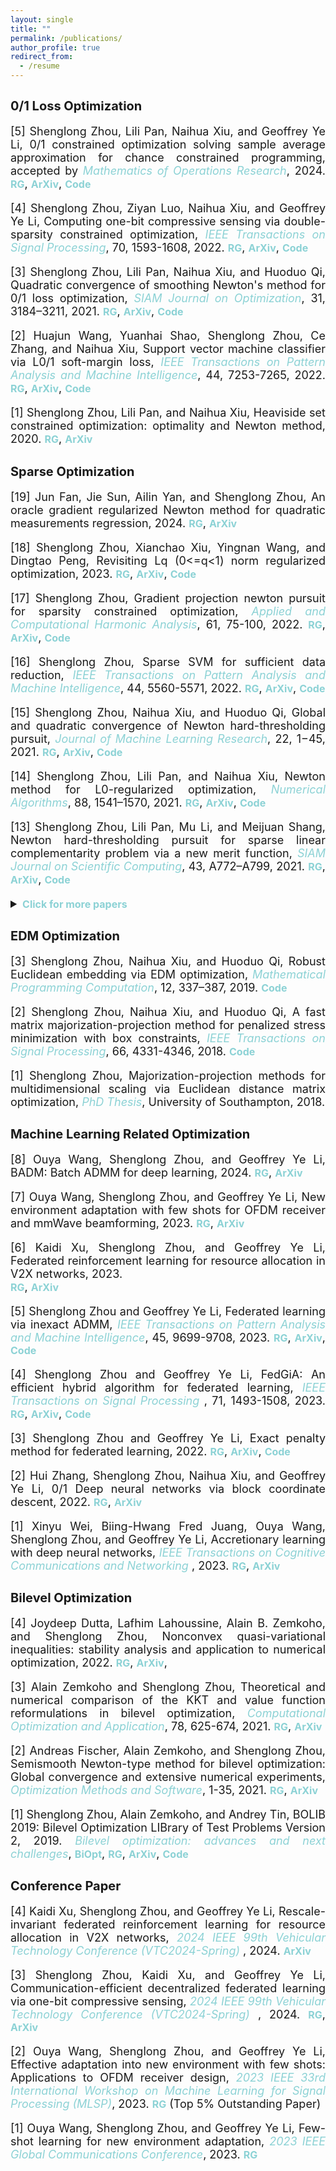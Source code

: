 ```yaml
---
layout: single
title: ""
permalink: /publications/
author_profile: true
redirect_from:
  - /resume
---
```

<style>
a:link {
  text-decoration: none;
}

a:visited {
  text-decoration: none;
}

a:hover {
  text-decoration: underline;
}

a:active {
  text-decoration: underline;
}
</style>


## <b style="font-size:20px"> 0/1 Loss Optimization</b>

<font size=4>
<div style="text-align:justify"> 
  
[5] Shenglong Zhou, Lili Pan, Naihua Xiu, and Geoffrey Ye Li, 0/1 constrained optimization solving sample average approximation for chance constrained programming, accepted by <a style="font-style: italic; color:#8cd2d5" href=" " target="_blank">Mathematics of Operations Research</a>, 2024. 
<a style="font-size: 16px; font-weight: bold;color:#8cd2d5" href="https://www.researchgate.net/publication/364588009" target="_blank">RG</a>,
<a style="font-size: 16px; font-weight: bold;color:#8cd2d5" href="https://arxiv.org/abs/2210.11889" target="_blank">ArXiv</a>,
<a style="font-size: 16px; font-weight: bold;color:#8cd2d5" href="https://github.com/ShenglongZhou/SNSCO" target="_blank">Code</a>
<p style="line-height: 1;"></p>
  
[4] Shenglong Zhou, Ziyan Luo, Naihua Xiu, and Geoffrey Ye Li, Computing one-bit compressive sensing via double-sparsity constrained optimization, 
<a style="font-style: italic; color:#8cd2d5" href="https://ieeexplore.ieee.org/document/9729395" target="_blank">IEEE Transactions on Signal Processing</a>, 70, 1593-1608, 2022.
<a style="font-size: 16px; font-weight: bold;color:#8cd2d5" href="https://www.researchgate.net/publication/348371863" target="_blank">RG</a>,
<a style="font-size: 16px; font-weight: bold;color:#8cd2d5" href="https://arxiv.org/abs/2101.03599" target="_blank">ArXiv</a>,
<a style="font-size: 16px; font-weight: bold;color:#8cd2d5" href="https://github.com/ShenglongZhou/GPSP" target="_blank">Code</a> 
<p style="line-height: 1;"></p>
  
[3] Shenglong Zhou, Lili Pan, Naihua Xiu, and Huoduo Qi, Quadratic convergence of smoothing Newton's method for 0/1 loss optimization, 
<a style="font-style: italic; color:#8cd2d5" href="https://epubs.siam.org/doi/abs/10.1137/21M1409445" target="_blank">SIAM Journal on Optimization</a>, 31, 3184–3211, 2021. 
<a style="font-size: 16px; font-weight: bold;color:#8cd2d5" href="https://www.researchgate.net/publication/354744779" target="_blank">RG</a>,
<a style="font-size: 16px; font-weight: bold;color:#8cd2d5" href="https://arxiv.org/abs/2103.14987" target="_blank">ArXiv</a>,
<a style="font-size: 16px; font-weight: bold;color:#8cd2d5" href="https://github.com/ShenglongZhou/NM01" target="_blank">Code</a>
<p style="line-height: 1;"></p>
  
[2] Huajun Wang, Yuanhai Shao,  Shenglong Zhou, Ce Zhang, and Naihua Xiu, Support vector machine classifier via L0/1 soft-margin loss, 
 <a style="font-style: italic; color:#8cd2d5" href="https://doi.org/10.1109/TPAMI.2021.3092177" target="_blank">IEEE Transactions on Pattern Analysis and Machine Intelligence</a>, 44, 7253-7265, 2022. 
<a style="font-size: 16px; font-weight: bold;color:#8cd2d5" href="https://www.researchgate.net/publication/338717629" target="_blank">RG</a>,
<a style="font-size: 16px; font-weight: bold;color:#8cd2d5" href="https://arxiv.org/abs/1912.07418" target="_blank">ArXiv</a>,
<a style="font-size: 16px; font-weight: bold;color:#8cd2d5" href="https://github.com/Huajun-Wang/L01ADMM" target="_blank">Code</a>
<p style="line-height: 1;"></p>
  
[1] Shenglong Zhou, Lili Pan, and Naihua Xiu, Heaviside set constrained optimization: optimality and Newton method, 2020.
<a style="font-size: 16px; font-weight: bold;color:#8cd2d5" href="https://www.researchgate.net/publication/343362652" target="_blank">RG</a>,
<a style="font-size: 16px; font-weight: bold;color:#8cd2d5" href="https://arxiv.org/abs/2007.15737" target="_blank">ArXiv</a>
<p style="line-height: 1;"></p>

</div>
</font> 

## <b style="font-size:20px">Sparse Optimization</b>

<font size=4> 
<div style="text-align:justify">

[19] Jun Fan, Jie Sun, Ailin Yan, and Shenglong Zhou, An oracle gradient regularized Newton method for quadratic measurements regression, 2024. 
<a style="font-size: 16px; font-weight: bold;color:#8cd2d5" href="https://www.researchgate.net/publication/358730474" target="_blank">RG</a>,
<a style="font-size: 16px; font-weight: bold;color:#8cd2d5" href="https://arxiv.org/abs/2202.09651" target="_blank">ArXiv</a>
<p style="line-height: 1;"></p>

[18] Shenglong Zhou, Xianchao Xiu, Yingnan Wang, and Dingtao Peng, Revisiting Lq (0<=q<1) norm regularized optimization, 2023. 
<a style="font-size: 16px; font-weight: bold;color:#8cd2d5" href="https://www.researchgate.net/publication/371855733" target="_blank">RG</a>,
<a style="font-size: 16px; font-weight: bold;color:#8cd2d5" href="https://arxiv.org/abs/2306.14394" target="_blank">ArXiv</a>,
<a style="font-size: 16px; font-weight: bold;color:#8cd2d5" href="https://github.com/ShenglongZhou/PNPLq" target="_blank">Code</a> 
<p style="line-height: 1;"></p>

[17] Shenglong Zhou, Gradient projection newton pursuit for sparsity constrained optimization, 
<a style="font-style: italic; color:#8cd2d5" href="https://doi.org/10.1016/j.acha.2022.06.002" target="_blank">Applied and Computational Harmonic Analysis</a>, 61, 75-100, 2022. 
<a style="font-size: 16px; font-weight: bold;color:#8cd2d5" href="https://www.researchgate.net/publication/360476606" target="_blank">RG</a>,
<a style="font-size: 16px; font-weight: bold;color:#8cd2d5" href="https://arxiv.org/abs/2205.04580" target="_blank">ArXiv</a>,
<a style="font-size: 16px; font-weight: bold;color:#8cd2d5" href="https://github.com/ShenglongZhou/GPNP" target="_blank">Code</a> 
<p style="line-height: 1;"></p>
  
[16] Shenglong Zhou, Sparse SVM for sufficient data reduction, 
<a style="font-style: italic; color:#8cd2d5" href="https://ieeexplore.ieee.org/document/9415153" target="_blank">IEEE Transactions on Pattern Analysis and Machine Intelligence</a>, 44, 5560-5571, 2022. 
<a style="font-size: 16px; font-weight: bold;color:#8cd2d5" href="https://www.researchgate.net/publication/351035522" target="_blank">RG</a>,
<a style="font-size: 16px; font-weight: bold;color:#8cd2d5" href="https://arxiv.org/abs/2005.13771" target="_blank">ArXiv</a>,
<a style="font-size: 16px; font-weight: bold;color:#8cd2d5" href="https://github.com/ShenglongZhou/NSSVM" target="_blank">Code</a> 
<p style="line-height: 1;"></p>
  
[15] Shenglong Zhou, Naihua Xiu, and Huoduo Qi, Global and quadratic convergence of Newton hard-thresholding pursuit, 
<a style="font-style: italic; color:#8cd2d5" href="https://jmlr.org/papers/v22/19-026.html" target="_blank">Journal of Machine Learning Research</a>, 22, 1−45, 2021. 
<a style="font-size: 16px; font-weight: bold;color:#8cd2d5" href="https://www.researchgate.net/publication/330224407" target="_blank">RG</a>, 
<a style="font-size: 16px; font-weight: bold;color:#8cd2d5" href="https://arxiv.org/abs/1901.02763" target="_blank">ArXiv</a>, 
<a style="font-size: 16px; font-weight: bold;color:#8cd2d5" href="https://github.com/ShenglongZhou/NHTPver2" target="_blank">Code</a>
<p style="line-height: 1;"></p>
  
[14] Shenglong Zhou, Lili Pan, and Naihua Xiu, Newton method for L0-regularized optimization,
<a style="font-style: italic; color:#8cd2d5" href="https://doi.org/10.1007/s11075-021-01085-x" target="_blank">Numerical Algorithms</a>, 88, 1541–1570, 2021.
<a style="font-size: 16px; font-weight: bold;color:#8cd2d5" href="https://www.researchgate.net/publication/340563338" target="_blank">RG</a>, 
<a style="font-size: 16px; font-weight: bold;color:#8cd2d5" href="https://arxiv.org/abs/2004.05132" target="_blank">ArXiv</a>, 
<a style="font-size: 16px; font-weight: bold;color:#8cd2d5" href="https://github.com/ShenglongZhou/NL0R" target="_blank">Code</a> 
<p style="line-height: 1;"></p>
  
[13] Shenglong Zhou, Lili Pan, Mu Li, and Meijuan Shang, Newton hard-thresholding pursuit for sparse linear complementarity problem via a new merit function, 
<a style="font-style: italic; color:#8cd2d5" href="https://doi.org/10.1137/19M1301539" target="_blank">SIAM Journal on Scientific Computing</a>, 43, A772–A799, 2021. 
<a style="font-size: 16px; font-weight: bold;color:#8cd2d5" href="https://www.researchgate.net/publication/337948990" target="_blank">RG</a>,
<a style="font-size: 16px; font-weight: bold;color:#8cd2d5" href="https://arxiv.org/abs/2004.02244" target="_blank">ArXiv</a>,
<a style="font-size: 16px; font-weight: bold;color:#8cd2d5" href="https://github.com/ShenglongZhou/NHTPver2" target="_blank">Code</a> 
<p style="line-height: 1;"></p>

<details>
<summary><span style="color:#8cd2d5"><b style="font-size:16px">Click for more papers</b></span></summary>
<p style="line-height: 1;"></p> 
  
[12] Jun Sun, Lingchen Kong, and Shenglong Zhou, Gradient projection Newton algorithm for sparse collaborative learning, 
  <a style="font-style: italic; color:#8cd2d5" href="https://www.sciencedirect.com/science/article/abs/pii/S0377042722004708" target="_blank">Journal of Computational and Applied Mathematics</a>, 422, 1-20, 2022. 
<a style="font-size: 16px; font-weight: bold;color:#8cd2d5" href="https://www.researchgate.net/publication/351985058" target="_blank">RG</a>,
 <a style="font-size: 16px; font-weight: bold;color:#8cd2d5" href="https://arxiv.org/abs/2108.06605" target="_blank">ArXiv</a>
<p style="line-height: 1;"></p>
  
[11] Rui Wang, Naihua Xiu, and  Shenglong Zhou, An extended Newton-type algorithm for L2-regularized sparse logistic regression and its efficiency for classifying large-scale datasets,
<a style="font-style: italic; color:#8cd2d5"  href="https://doi.org/10.1016/j.cam.2021.113656" target="_blank">Journal of Computational and Applied Mathematics</a>,  397, 1-17, 2021.
<a style="font-size: 16px; font-weight: bold;color:#8cd2d5" href="https://www.researchgate.net/publication/330224305" target="_blank">RG</a>,
<a style="font-size: 16px; font-weight: bold;color:#8cd2d5" href="https://arxiv.org/abs/1901.02768" target="_blank">ArXiv</a>,
<a style="font-size: 16px; font-weight: bold;color:#8cd2d5" href="https://github.com/ShenglongZhou/NSLR" target="_blank">Code</a>
<p style="line-height: 1;"></p>
  
[10] Xinrong Li, Naihua Xiu, and   Shenglong Zhou, Matrix optimization over low-rank spectral sets: stationary points, local and global minimizers,
<a style="font-style: italic; color:#8cd2d5" href="https://link.springer.com/article/10.1007%2Fs10957-019-01606-8" target="_blank">Journal of Optimization Theory and Applications</a>, 184, 895–930, 2019.
<a style="font-size: 16px; font-weight: bold;color:#8cd2d5" href="https://www.researchgate.net/publication/327581904" target="_blank">RG</a> 
<p style="line-height: 1;"></p>

[9] Lili Pan,   Shenglong Zhou, Naihua Xiu, and Huoduo Qi, A convergent iterative hard thresholding for sparsity and nonnegativity constrained optimization,
<a style="font-style: italic; color:#8cd2d5"  href="http://www.yokohamapublishers.jp/online2/oppjo/vol13/p325.html" target="_blank">Pacific Journal of Optimization</a>, 13,  325-353, 2017.
<a style="font-size: 16px; font-weight: bold;color:#8cd2d5" href="https://www.researchgate.net/publication/299519906" target="_blank">RG</a>,
<a style="font-size: 16px; font-weight: bold;color:#8cd2d5" href="https://github.com/ShenglongZhou/IIHT" target="_blank">Code</a> 
<p style="line-height: 1;"></p>

[8] Lianjun Zhang, Lingchen Kong, and   Shenglong Zhou, A smoothing iterative method for quantile regression with nonconvex lp Penalty,
<a style="font-style: italic; color:#8cd2d5" href="https://aimsciences.org/article/doi/10.3934/jimo.2016006" target="_blank">Journal of Industrial and Management Optimization</a>, 13, 93-112, 2017.
<p style="line-height: 1;"></p>

[7] Yanqing Liu, Guokai Liu, Xianchao Xiu, and   Shenglong Zhou, The L1-penalized quantile regression for traditional Chinese medicine syndrome manifestation,
<a style="font-style: italic; color:#8cd2d5" href="http://www.yokohamapublishers.jp/online2/oppjo/vol13/p279.html" target="_blank">Pacific Journal of Optimization</a>, 13, 279-300, 2017.
<p style="line-height: 1;"></p>

[6] Shenglong Zhou, Naihua Xiu, Yingnan Wang, Lingchen Kong, and Huoduo Qi, A Null-space-based weighted l1 minimization approach to compressed sensing,
<a style="font-style: italic; color:#8cd2d5"  href="https://academic.oup.com/imaiai/article/5/1/76/2357109" target="_blank">Information and Inference: A Journal of the IMA </a>,  5, 76-102, 2016. 
<a style="font-size: 16px; font-weight: bold;color:#8cd2d5" href="https://www.researchgate.net/publication/294109268" target="_blank">RG</a>,
<a style="font-size: 16px; font-weight: bold;color:#8cd2d5" href="https://github.com/ShenglongZhou/MIRL1" target="_blank">Code</a> 
<p style="line-height: 1;"></p>

[5] Lili Pan, Naihua Xiu, and   Shenglong Zhou,  On Solutions of Sparsity Constrained Optimization,
<a style="font-style: italic; color:#8cd2d5" href="https://link.springer.com/article/10.1007/s40305-015-0101-3" target="_blank">Journal of the Operations Research Society of China</a>, 3, 421-439, 2015. 
<p style="line-height: 1;"></p>

[4] Shenglong Zhou, Naihua Xiu, Ziyan Luo, and Lingchen Kong, Sparse and low-rank covariance matrix estimation,
<a style="font-style: italic; color:#8cd2d5"  href="https://link.springer.com/article/10.1007/s40305-014-0058-7" target="_blank">Journal of the Operations Research Society of China</a>,  3, 231-250, 2015.
<a style="font-size: 16px; font-weight: bold;color:#8cd2d5" href="https://github.com/ShenglongZhou/ADMM" target="_blank">Code</a> 
<p style="line-height: 1;"></p>

[3] Meijuan Shang,  Shenglong Zhou, and Naihua Xiu,  Extragradient thresholding methods For sparse solutions of co-coercive NCPs,
<a style="font-style: italic; color:#8cd2d5"  href="https://journalofinequalitiesandapplications.springeropen.com/articles/10.1186/s13660-015-0551-5" target="_blank">Journal of Inequalities and Applications</a>, 34, 2015. <a style="font-size: 16px; font-weight: bold;color:#8cd2d5" href="\files\ETA.zip" target="_blank">Code</a> 
<p style="line-height: 1;"></p>

[2] Meijuan Shang, Chao Zhang, Dingtao Peng, and   Shenglong Zhou, A half thresholding projection algorithm for sparse solutions of LCPs,
<a style="font-style: italic; color:#8cd2d5"  href="https://www.infona.pl/resource/bwmeta1.element.springer-doi-10_1007-S11590-014-0834-7" target="_blank">Optimization Letters</a>,   9, 1231-1245, 2015.
<a style="font-size: 16px; font-weight: bold;color:#8cd2d5" href="https://github.com/ShenglongZhou/HTPCP" target="_blank">Code</a> 
<p style="line-height: 1;"></p>

[1] Shenglong Zhou, Lingchen Kong, and Naihua Xiu,  New bounds for RIC in compressed sensing,
<a style="font-style: italic; color:#8cd2d5" href="https://link.springer.com/article/10.1007/s40305-013-0013-z" target="_blank">Journal of the Operations Research Society of China</a>,  1, 227-237, 2013.

</details>
  
</div>
 
</font>



## <b style="font-size:20px">EDM Optimization</b>

<font size=4> 
<div style="text-align:justify">   
[3] Shenglong Zhou, Naihua Xiu, and Huoduo Qi, Robust Euclidean embedding via EDM optimization,
<a style="font-style: italic; color:#8cd2d5"  href="https://link.springer.com/article/10.1007/s12532-019-00168-0" target="_blank">Mathematical Programming Computation</a>, 12, 337–387, 2019. 
<a style="font-size: 16px; font-weight: bold;color:#8cd2d5" href="https://github.com/ShenglongZhou/PREEEDM" target="_blank">Code</a> 
<p style="line-height: 1;"></p>

[2] Shenglong Zhou, Naihua Xiu, and Huoduo Qi, A fast matrix majorization-projection method for penalized stress minimization with box constraints, 
<a style="font-style: italic; color:#8cd2d5"   href="https://ieeexplore.ieee.org/document/8399531" target="_blank">IEEE Transactions on Signal Processing</a>, 66, 4331-4346, 2018. 
<a style="font-size: 16px; font-weight: bold;color:#8cd2d5" href="https://github.com/ShenglongZhou/SQREDM" target="_blank">Code</a>
<p style="line-height: 1;"></p>

[1] Shenglong Zhou, Majorization-projection methods for multidimensional scaling via Euclidean distance matrix optimization,
<a style="font-style: italic; color:#8cd2d5"  href="https://eprints.soton.ac.uk/429739/" target="_blank">PhD Thesis</a>,  University of Southampton, 2018. 
</div></font>


## <b style="font-size:20px"> Machine Learning Related Optimization</b>

<font size=4>
<div style="text-align:justify"> 

[8] Ouya Wang, Shenglong Zhou, and Geoffrey Ye Li, BADM: Batch ADMM for deep learning, 2024. 
<a style="font-size: 16px; font-weight: bold;color:#8cd2d5" href="https://www.researchgate.net/publication/381922655" target="_blank">RG</a>,
<a style="font-size: 16px; font-weight: bold;color:#8cd2d5" href="https://arxiv.org/abs/2407.01640" target="_blank">ArXiv</a>
<p style="line-height: 1;"></p>
  
[7] Ouya Wang, Shenglong Zhou, and Geoffrey Ye Li, New environment adaptation with few shots for OFDM receiver and mmWave beamforming, 2023. 
<a style="font-size: 16px; font-weight: bold;color:#8cd2d5" href="https://www.researchgate.net/publication/374845426" target="_blank">RG</a>,
<a style="font-size: 16px; font-weight: bold;color:#8cd2d5" href="https://arxiv.org/abs/2310.12343" target="_blank">ArXiv</a>
<p style="line-height: 1;"></p>

[6] Kaidi Xu, Shenglong Zhou, and Geoffrey Ye Li, Federated reinforcement learning for resource allocation in V2X networks, 2023.  
<a style="font-size: 16px; font-weight: bold;color:#8cd2d5" href="https://www.researchgate.net/publication/374776375" target="_blank">RG</a>,
<a style="font-size: 16px; font-weight: bold;color:#8cd2d5" href="https://arxiv.org/abs/2310.09858" target="_blank">ArXiv</a>
<p style="line-height: 1;"></p>
  
[5] Shenglong Zhou and Geoffrey Ye Li, Federated learning via inexact ADMM,
<a style="font-style: italic; color:#8cd2d5"  href="https://ieeexplore.ieee.org/document/10040221" target="_blank">IEEE Transactions on Pattern Analysis and Machine Intelligence</a>, 45, 9699-9708, 2023. 
<a style="font-size: 16px; font-weight: bold;color:#8cd2d5" href="https://www.researchgate.net/publication/360164168" target="_blank">RG</a>,
<a style="font-size: 16px; font-weight: bold;color:#8cd2d5" href="https://arxiv.org/abs/2204.10607" target="_blank">ArXiv</a>, 
<a style="font-size: 16px; font-weight: bold;color:#8cd2d5" href="https://github.com/ShenglongZhou/FedADMM" target="_blank">Code</a>
<p style="line-height: 1;"></p>
  
[4] Shenglong Zhou and Geoffrey Ye Li, FedGiA: An efficient hybrid algorithm for federated learning,
<a style="font-style: italic; color:#8cd2d5" href="https://ieeexplore.ieee.org/document/10106001" target="_blank">IEEE Transactions on Signal Processing </a>, 71, 1493-1508, 2023.
<a style="font-size: 16px; font-weight: bold;color:#8cd2d5" href="https://www.researchgate.net/publication/360353524" target="_blank">RG</a>,
<a style="font-size: 16px; font-weight: bold;color:#8cd2d5" href="https://arxiv.org/abs/2205.01438" target="_blank">ArXiv</a>,
<a style="font-size: 16px; font-weight: bold;color:#8cd2d5" href="https://github.com/ShenglongZhou/FedGiA" target="_blank">Code</a>
<p style="line-height: 1;"></p>  
  
[3] Shenglong Zhou and Geoffrey Ye Li, Exact penalty method for federated learning, 2022. 
<a style="font-size: 16px; font-weight: bold;color:#8cd2d5" href="https://www.researchgate.net/publication/362932026" target="_blank">RG</a>,
<a style="font-size: 16px; font-weight: bold;color:#8cd2d5" href="https://arxiv.org/abs/2208.11231" target="_blank">ArXiv</a>, 
<a style="font-size: 16px; font-weight: bold;color:#8cd2d5" href="https://github.com/ShenglongZhou/FedEPM" target="_blank">Code</a>
<p style="line-height: 1;"></p>
  
[2] Hui Zhang, Shenglong Zhou, Naihua Xiu, and Geoffrey Ye Li, 0/1 Deep neural networks via block coordinate descent, 2022.
<a style="font-size: 16px; font-weight: bold;color:#8cd2d5" href="https://www.researchgate.net/publication/361411821" target="_blank">RG</a>,
<a style="font-size: 16px; font-weight: bold;color:#8cd2d5" href="https://arxiv.org/abs/2206.09379" target="_blank">ArXiv</a>
<p style="line-height: 1;"></p> 

 <!---
[2] Shenglong Zhou and Geoffrey Ye Li, Communication-efficient ADMM-based federated learning, 2021. 
<a style="font-size: 16px; font-weight: bold;color:#8cd2d5" href="https://www.researchgate.net/publication/355730311" target="_blank">RG</a>,
<a style="font-size: 16px; font-weight: bold;color:#8cd2d5" href="https://arxiv.org/abs/2110.15318" target="_blank">ArXiv</a>,
<a style="font-size: 16px; font-weight: bold;color:#8cd2d5" href="https://github.com/ShenglongZhou/ICEADMM" target="_blank">Code</a>
<p style="line-height: 1;"></p>
--->
  
[1] Xinyu Wei, Biing-Hwang Fred Juang, Ouya Wang, Shenglong Zhou, and Geoffrey Ye Li, Accretionary learning with deep neural networks,
 <a style="font-style: italic; color:#8cd2d5" href="https://ieeexplore.ieee.org/document/10361279" target="_blank">IEEE Transactions on Cognitive Communications and Networking </a>, 2023.
 <a style="font-size: 16px; font-weight: bold;color:#8cd2d5" href="https://www.researchgate.net/publication/340769764" target="_blank">RG</a>,
 <a style="font-size: 16px; font-weight: bold;color:#8cd2d5" href="https://arxiv.org/abs/2111.10857" target="_blank">ArXiv</a>
<p style="line-height: 1;"></p>

</div>
</font> 


## <b style="font-size:20px">Bilevel Optimization</b>

<font size=4> 
<div style="text-align:justify"> 
[4] Joydeep Dutta, Lafhim Lahoussine, Alain B. Zemkoho, and Shenglong Zhou, Nonconvex quasi-variational inequalities: stability analysis and application to numerical optimization, 2022.
<a style="font-size: 16px; font-weight: bold;color:#8cd2d5" href="https://www.researchgate.net/publication/363835556" target="_blank">RG</a>,
<a style="font-size: 16px; font-weight: bold;color:#8cd2d5" href="https://arxiv.org/abs/2210.02531" target="_blank">ArXiv</a>,
<p style="line-height: 1;"></p> 
  

[3] Alain Zemkoho and   Shenglong Zhou, Theoretical and numerical comparison of the KKT and value function reformulations in bilevel optimization,
<a style="font-style: italic; color:#8cd2d5" href="https://doi.org/10.1007/s10589-020-00250-7" target="_blank"> Computational Optimization and Application</a>, 78, 625-674, 2021. 
<a style="font-size: 16px; font-weight: bold;color:#8cd2d5" href="https://www.researchgate.net/publication/340769764" target="_blank">RG</a>,
<a style="font-size: 16px; font-weight: bold;color:#8cd2d5" href="https://arxiv.org/abs/2004.10830" target="_blank">ArXiv</a>
<p style="line-height: 1;"></p>

[2] Andreas Fischer, Alain Zemkoho, and   Shenglong Zhou, Semismooth Newton-type method for bilevel optimization: Global convergence and extensive numerical experiments,
<a style="font-style: italic; color:#8cd2d5" href="https://www.tandfonline.com/doi/full/10.1080/10556788.2021.1977810" target="_blank"> Optimization Methods and Software</a>, 1-35, 2021. 
<a style="font-size: 16px; font-weight: bold;color:#8cd2d5" href="https://www.researchgate.net/publication/337943979" target="_blank">RG</a>,
<a style="font-size: 16px; font-weight: bold;color:#8cd2d5" href="https://arxiv.org/abs/1912.07079" target="_blank">ArXiv</a> 
<p style="line-height: 1;"></p>
    
[1] Shenglong Zhou, Alain Zemkoho, and Andrey Tin,  BOLIB 2019: Bilevel Optimization LIBrary of Test Problems Version 2, 2019. 
<a style="font-style: italic; color:#8cd2d5"   href="https://www.springer.com/gp/book/9783030521189" target="_blank">Bilevel optimization: advances and next challenges</a>,
<a style="font-size: 16px; font-weight: bold;color:#8cd2d5" href="https://biopt.github.io/files/Paper.pdf" target="_blank">BiOpt</a>,
<a style="font-size: 16px; font-weight: bold;color:#8cd2d5" href="https://www.researchgate.net/publication/338375731" target="_blank">RG</a>,
<a style="font-size: 16px; font-weight: bold;color:#8cd2d5" href="https://arxiv.org/abs/1812.00230" target="_blank">ArXiv</a>,
<a style="font-size: 16px; font-weight: bold;color:#8cd2d5" href="https://biopt.github.io/bolib/" target="_blank">Code</a> 

</div></font>


## <b style="font-size:20px">Conference Paper</b>

<font size=4> 
<div style="text-align:justify"> 

[4] Kaidi Xu, Shenglong Zhou, and Geoffrey Ye Li, Rescale-invariant federated reinforcement learning for resource allocation in V2X networks, 
<a style="font-style: italic; color:#8cd2d5" href="https://ieeexplore.ieee.org/document/10683304" target="_blank">2024 IEEE 99th Vehicular Technology Conference (VTC2024-Spring) </a>, 2024. 
<a style="font-size: 16px; font-weight: bold;color:#8cd2d5" href="https://arxiv.org/abs/2405.01961" target="_blank">ArXiv</a>
<p style="line-height: 1;"></p>
 
[3] Shenglong Zhou, Kaidi Xu, and Geoffrey Ye Li, Communication-efficient decentralized federated learning via one-bit compressive sensing, 
<a style="font-style: italic; color:#8cd2d5" href="https://ieeexplore.ieee.org/document/10683577" target="_blank">2024 IEEE 99th Vehicular Technology Conference (VTC2024-Spring) </a>, 2024. 
<a style="font-size: 16px; font-weight: bold;color:#8cd2d5" href="https://www.researchgate.net/publication/373526540" target="_blank">RG</a>,
<a style="font-size: 16px; font-weight: bold;color:#8cd2d5" href="https://arxiv.org/abs/2308.16671" target="_blank">ArXiv</a>
<p style="line-height: 1;"></p>

[2] Ouya Wang, Shenglong Zhou, and Geoffrey Ye Li, Effective adaptation into new environment with few shots: Applications to OFDM receiver design,
<a style="font-style: italic; color:#8cd2d5" href="https://ieeexplore.ieee.org/document/10437273/" target="_blank">2023 IEEE 33rd International Workshop on Machine Learning for Signal Processing (MLSP)</a>, 2023. 
<a style="font-size: 16px; font-weight: bold;color:#8cd2d5" href="https://www.researchgate.net/publication/374933177" target="_blank">RG</a>
(Top 5% Outstanding Paper)
<p style="line-height: 1;"></p>

[1] Ouya Wang, Shenglong Zhou, and Geoffrey Ye Li, Few-shot learning for new environment adaptation,
<a style="font-style: italic; color:#8cd2d5" href="https://ieeexplore.ieee.org/document/10437273/" target="_blank">2023 IEEE Global Communications Conference</a>, 2023.
<a style="font-size: 16px; font-weight: bold;color:#8cd2d5" href="https://www.researchgate.net/publication/378501268" target="_blank">RG</a>
<p style="line-height: 1;"></p>
  
</div></font>



<!---

## <b style="font-size:20px">Sparse Optimization</b>
---

<font size=4> 
<div style="text-align:justify"> 
 Shenglong Zhou, IEEE Transactions on Pattern Analysis and Machine Intelligence, 2021 <br>
<i>Sparse SVM for sufficient data reduction</i>,
<a style="font-size: 16px; font-weight: bold;color:#8cd2d5" href="https://ieeexplore.ieee.org/document/9415153" target="_blank">TPAMI</a>, 
<a style="font-size: 16px; font-weight: bold;color:#8cd2d5" href="https://www.researchgate.net/publication/351035522" target="_blank">RG</a>,
<a style="font-size: 16px; font-weight: bold;color:#8cd2d5" href="https://arxiv.org/abs/2005.13771" target="_blank">ArXiv</a>,
<a style="font-size: 16px; font-weight: bold;color:#8cd2d5" href="https://github.com/ShenglongZhou/NSSVM" target="_blank">Code</a> 
<p style="line-height: 1;"></p>
  
 Shenglong Zhou, Naihua Xiu and Huoduo Qi, Journal of Machine Learning Research, 22(12):1−45, 2021<br>
<i>Global and quadratic convergence of Newton hard-thresholding pursuit</i>,
<a style="font-size: 16px; font-weight: bold;color:#8cd2d5" href="https://jmlr.org/papers/v22/19-026.html" target="_blank">JMLR</a>, 
<a style="font-size: 16px; font-weight: bold;color:#8cd2d5" href="https://www.researchgate.net/publication/330224407" target="_blank">RG</a>, 
<a style="font-size: 16px; font-weight: bold;color:#8cd2d5" href="https://arxiv.org/abs/1901.02763" target="_blank">ArXiv</a>, 
<a style="font-size: 16px; font-weight: bold;color:#8cd2d5" href="https://github.com/ShenglongZhou/NHTPver2" target="_blank">Code</a>
<p style="line-height: 1;"></p>
  
 Shenglong Zhou, Lili Pan and Naihua Xiu,  Numerical Algorithms, 2021 <br>
<i>Newton method  for L0-regularized optimization</i>,
<a style="font-size: 16px; font-weight: bold;color:#8cd2d5" href="https://doi.org/10.1007/s11075-021-01085-x" target="_blank">NumAlg</a>, 
<a style="font-size: 16px; font-weight: bold;color:#8cd2d5" href="https://www.researchgate.net/publication/340563338" target="_blank">RG</a>, 
<a style="font-size: 16px; font-weight: bold;color:#8cd2d5" href="https://arxiv.org/abs/2004.05132" target="_blank">ArXiv</a>, 
<a style="font-size: 16px; font-weight: bold;color:#8cd2d5" href="https://github.com/ShenglongZhou/NL0R" target="_blank">Code</a> 
<p style="line-height: 1;"></p>
  
 Shenglong Zhou, Lili Pan, M. Li and Meijuan Shang, SIAM Journal on Scientific Computing, 43(2), A772–A799, 2021 <br>
<i>Newton hard-thresholding pursuit for sparse LCP via a new merit function</i>,
<a style="font-size: 16px; font-weight: bold;color:#8cd2d5" href="https://doi.org/10.1137/19M1301539" target="_blank">SISC</a>, 
<a style="font-size: 16px; font-weight: bold;color:#8cd2d5" href="https://www.researchgate.net/publication/337948990" target="_blank">RG</a>,
<a style="font-size: 16px; font-weight: bold;color:#8cd2d5" href="https://arxiv.org/abs/2004.02244" target="_blank">ArXiv</a>,
<a style="font-size: 16px; font-weight: bold;color:#8cd2d5" href="https://github.com/ShenglongZhou/NHTPver2" target="_blank">Code</a> 
<p style="line-height: 1;"></p>
      
J. Sun, Lingchen Kong and   Shenglong Zhou, 2021 <br>
<i>Gradient Projection Newton Algorithm for Sparse Collaborative Learnings</i>,
<a style="font-size: 16px; font-weight: bold;color:#8cd2d5" href="https://www.researchgate.net/publication/351985058" target="_blank">RG</a>
<p style="line-height: 1;"></p>
  
R. Wang, Naihua Xiu and   Shenglong Zhou, Journal of Computational and Applied Mathematics, 397, 1-17, 2021 <br>
<i>An extended Newton-type algorithm for L2-regularized sparse logistic regression and its efficiency for classifying large-scale datasets</i>,
<a style="font-size: 16px; font-weight: bold;color:#8cd2d5" href="https://doi.org/10.1016/j.cam.2021.113656" target="_blank">JCAM</a>, 
<a style="font-size: 16px; font-weight: bold;color:#8cd2d5" href="https://www.researchgate.net/publication/330224305" target="_blank">RG</a>,
<a style="font-size: 16px; font-weight: bold;color:#8cd2d5" href="https://arxiv.org/abs/1901.02768" target="_blank">ArXiv</a>,
<a style="font-size: 16px; font-weight: bold;color:#8cd2d5" href="https://github.com/ShenglongZhou/NSLR" target="_blank">Code</a>
<p style="line-height: 1;"></p>
  
 X.R. Li, Naihua Xiu and   Shenglong Zhou, Journal of Optimization Theory and Applications, 184, 895–930, 2019 <br>
<i>Matrix optimization over low-rank spectral sets: stationary points, local and global minimizers</i>,
<a style="font-size: 16px; font-weight: bold;color:#8cd2d5" href="https://link.springer.com/article/10.1007%2Fs10957-019-01606-8" target="_blank">JOTA</a>,
<a style="font-size: 16px; font-weight: bold;color:#8cd2d5" href="https://www.researchgate.net/publication/327581904" target="_blank">RG</a> 
<p style="line-height: 1;"></p>

Lili Pan,   Shenglong Zhou, Naihua Xiu and Huoduo Qi, Pacific Journal of Optimization,  13(2): 325-353, 2017 <br>
<i>A convergent iterative hard thresholding for sparsity and nonnegativity constrained optimization</i>,
<a style="font-size: 16px; font-weight: bold;color:#8cd2d5" href="http://www.yokohamapublishers.jp/online2/oppjo/vol13/p325.html" target="_blank">PJO</a>,
<a style="font-size: 16px; font-weight: bold;color:#8cd2d5" href="https://www.researchgate.net/publication/299519906" target="_blank">RG</a>,
<a style="font-size: 16px; font-weight: bold;color:#8cd2d5" href="https://github.com/ShenglongZhou/IIHT" target="_blank">Code</a> 
<p style="line-height: 1;"></p>

L.J. Zhang, Lingchen Kong and   Shenglong Zhou, Journal of Industrial and Management Optimization,   13 (1): 93 - 112, 2017 <br>
<i>A smoothing iterative method for quantile regression with nonconvex lp Penalty</i>,
<a style="font-size: 16px; font-weight: bold;color:#8cd2d5" href="https://aimsciences.org/article/doi/10.3934/jimo.2016006" target="_blank">JIMO</a> 
<p style="line-height: 1;"></p>

Y.Q. Liu, G.K. Liu, X.C. Xiu and   Shenglong Zhou, Pacific Journal of Optimization,   13(2): 279-300, 2017 <br>
<i>The L1-penalized quantile regression for traditional Chinese medicine syndrome manifestation</i>,
<a style="font-size: 16px; font-weight: bold;color:#8cd2d5" href="http://www.yokohamapublishers.jp/online2/oppjo/vol13/p279.html" target="_blank">PJO</a> 
<p style="line-height: 1;"></p>

 Shenglong Zhou, Naihua Xiu, Y.N. Wang, Lingchen Kong and Huoduo Qi, Information and Inference,  5(1): 76-102, 2016 <br>
<i>A Null-space-based weighted l1 minimization approach to compressed sensing</i>,
<a style="font-size: 16px; font-weight: bold;color:#8cd2d5" href="https://academic.oup.com/imaiai/article/5/1/76/2357109" target="_blank">IMAIAI</a>,
<a style="font-size: 16px; font-weight: bold;color:#8cd2d5" href="https://www.researchgate.net/publication/294109268" target="_blank">RG</a>,
<a style="font-size: 16px; font-weight: bold;color:#8cd2d5" href="https://github.com/ShenglongZhou/MIRL1" target="_blank">Code</a> 
<p style="line-height: 1;"></p>

Lili Pan, Naihua Xiu and   Shenglong Zhou, Journal of the Operations Research Society of China,  3(4): 421-439, 2015 <br>
<i>On Solutions of Sparsity Constrained Optimization</i>,
<a style="font-size: 16px; font-weight: bold;color:#8cd2d5" href="https://link.springer.com/article/10.1007/s40305-015-0101-3" target="_blank">JORSC</a> 
<p style="line-height: 1;"></p>

 Shenglong Zhou, Naihua Xiu, Ziyan Luo and Lingchen Kong, Journal of the Operations Research Society of China,  3(2): 231-250, 2015 <br>
<i>Sparse and low-rank covariance matrix estimation</i>,
<a style="font-size: 16px; font-weight: bold;color:#8cd2d5" href="https://link.springer.com/article/10.1007/s40305-014-0058-7" target="_blank">JORSC</a>,
<a style="font-size: 16px; font-weight: bold;color:#8cd2d5" href="https://github.com/ShenglongZhou/ADMM" target="_blank">Code</a> 
<p style="line-height: 1;"></p>

Meijuan Shang,  Shenglong Zhou and Naihua Xiu, Journal of Inequalities and Applications,  34, 2015 <br>
<i>Extragradient thresholding methods For sparse solutions of co-coercive NCPs</i>,
<a style="font-size: 16px; font-weight: bold;color:#8cd2d5" href="https://journalofinequalitiesandapplications.springeropen.com/articles/10.1186/s13660-015-0551-5" target="_blank">JIA</a> 
<p style="line-height: 1;"></p>

Meijuan Shang, C. Zhang, D.T. Peng and   Shenglong Zhou, Optimization Letters,  9(6): 1231-1245, 2015 <br>
<i>A half thresholding projection algorithm for sparse solutions of LCPs</i>,
<a style="font-size: 16px; font-weight: bold;color:#8cd2d5" href="https://www.infona.pl/resource/bwmeta1.element.springer-doi-10_1007-S11590-014-0834-7" target="_blank">OPLE</a>,
<a style="font-size: 16px; font-weight: bold;color:#8cd2d5" href="https://github.com/ShenglongZhou/HTPCP" target="_blank">Code</a> 
<p style="line-height: 1;"></p>

 Shenglong Zhou, Lingchen Kong and Naihua Xiu, Journal of the Operations Research Society of China,  1(2): 227-237, 2013 <br>
<i>New bounds for RIC in compressed sensing</i>,
<a style="font-size: 16px; font-weight: bold;color:#8cd2d5" href="https://link.springer.com/article/10.1007/s40305-013-0013-z" target="_blank">JORSC</a>

</font>



## <b style="font-size:20px"> 0/1 Loss Optimization</b>
---

<font size=4>
 Shenglong Zhou, Lili Pan, Naihua Xiu and Huoduo Qi, 2021 <br>
<i>Quadratic convergence of Newton's method for 0/1 loss optimization</i>,
<a style="font-size: 16px; font-weight: bold;color:#8cd2d5" href="https://www.researchgate.net/publication/350442413" target="_blank">RG</a>,
<a style="font-size: 16px; font-weight: bold;color:#8cd2d5" href="https://arxiv.org/abs/2103.14987" target="_blank">ArXiv</a>
<p style="line-height: 1;"></p>

 Shenglong Zhou, Lili Pan and Naihua Xiu, 2020 <br>
<i>Heaviside set constrained optimization: optimality and Newton method</i>,
<a style="font-size: 16px; font-weight: bold;color:#8cd2d5" href="https://www.researchgate.net/publication/343362652" target="_blank">RG</a>,
<a style="font-size: 16px; font-weight: bold;color:#8cd2d5" href="https://arxiv.org/abs/2007.15737" target="_blank">ArXiv</a>
<p style="line-height: 1;"></p>

 Shenglong Zhou, Ziyan Luo and Naihua Xiu, 2021 <br> 
<i>Computing one-bit compressive sensing via double-sparsity constrained optimization</i>,
<a style="font-size: 16px; font-weight: bold;color:#8cd2d5" href="https://www.researchgate.net/publication/348371863" target="_blank">RG</a>,
<a style="font-size: 16px; font-weight: bold;color:#8cd2d5" href="https://arxiv.org/abs/2101.03599" target="_blank">ArXiv</a>,
<a style="font-size: 16px; font-weight: bold;color:#8cd2d5" href="https://github.com/ShenglongZhou/GPSP" target="_blank">Code</a> 
<p style="line-height: 1;"></p>

H.J. Wang, Y.H. Shao,  Shenglong Zhou, C. Zhang and Naihua Xiu, 2019 <br>
<i>Support vector machine classifier via L0/1 soft-margin loss</i>,
<a style="font-size: 16px; font-weight: bold;color:#8cd2d5" href="https://www.researchgate.net/publication/338717629" target="_blank">RG</a>,
<a style="font-size: 16px; font-weight: bold;color:#8cd2d5" href="https://arxiv.org/abs/1912.07418" target="_blank">ArXiv</a>,
<a style="font-size: 16px; font-weight: bold;color:#8cd2d5" href="https://github.com/Huajun-Wang/L01ADMM" target="_blank">Code</a>
</font> 


## <b style="font-size:20px">EDM Optimization</b>
---

<font size=4> 
 Shenglong Zhou, Naihua Xiu and Huoduo Qi, Mathematical Programming Computation, 12(3): 337–387, 2019<br>
<i>Robust euclidean embedding via EDM optimization</i>, 
<a style="font-size: 16px; font-weight: bold;color:#8cd2d5" href="https://link.springer.com/article/10.1007/s12532-019-00168-0" target="_blank">MPC</a>,
<a style="font-size: 16px; font-weight: bold;color:#8cd2d5" href="https://github.com/ShenglongZhou/PREEEDM" target="_blank">Code</a> 
<p style="line-height: 1;"></p>

 Shenglong Zhou, Naihua Xiu and Huoduo Qi, IEEE Transactions on Signal Processing,  66(16): 4331-4346, 2018<br> 
<i>A fast matrix majorization-projection method for penalized stress minimization with box constraints</i>,
<a style="font-size: 16px; font-weight: bold;color:#8cd2d5" href="https://ieeexplore.ieee.org/document/8399531" target="_blank">TSP</a>,
<a style="font-size: 16px; font-weight: bold;color:#8cd2d5" href="https://github.com/ShenglongZhou/SQREDM" target="_blank">Code</a>
<p style="line-height: 1;"></p>

 Shenglong Zhou, Naihua Xiu and Huoduo Qi, PhD Thesis, University of Southampton, 2018<br>
<i>Majorization-projection methods for multidimensional scaling via Euclidean distance matrix optimization</i>,
<a style="font-size: 16px; font-weight: bold;color:#8cd2d5" href="https://eprints.soton.ac.uk/429739/" target="_blank">Soton</a>  
</font>


## <b style="font-size:20px">Bilevel Optimization</b>
---

<font size=4> 
Alain Zemkoho and   Shenglong Zhou, Computational Optimization and Application, 78(2), 625-674, 2021, 
<a style="font-size: 16px; font-weight: bold;color:#8cd2d5" href="https://doi.org/10.1007/s10589-020-00250-7" target="_blank">JCOA</a>,
<a style="font-size: 16px; font-weight: bold;color:#8cd2d5" href="https://www.researchgate.net/publication/340769764" target="_blank">RG</a>,
<a style="font-size: 16px; font-weight: bold;color:#8cd2d5" href="https://arxiv.org/abs/2004.10830" target="_blank">ArXiv</a> 
<br>
<i>Theoretical and numerical comparison of the KKT and value function reformulations in bilevel optimization</i> 

<p style="line-height: 1;"></p>

 Shenglong Zhou, Alain Zemkoho and A. Tin, Bilevel optimization: advances and next challenges, 2019 <br> 
<i>BOLIB 2019: Bilevel Optimization LIBrary of Test Problems Version 2</i>,
<a style="font-size: 16px; font-weight: bold;color:#8cd2d5" href="https://biopt.github.io/files/Paper.pdf" target="_blank">BiOpt</a>,
<a style="font-size: 16px; font-weight: bold;color:#8cd2d5" href="https://www.springer.com/gp/book/9783030521189" target="_blank">Book</a>, 
<a style="font-size: 16px; font-weight: bold;color:#8cd2d5" href="https://www.researchgate.net/publication/338375731" target="_blank">RG</a>,
<a style="font-size: 16px; font-weight: bold;color:#8cd2d5" href="https://arxiv.org/abs/1812.00230" target="_blank">ArXiv</a>,
<a style="font-size: 16px; font-weight: bold;color:#8cd2d5" href="https://biopt.github.io/bolib/" target="_blank">Code</a> 
<p style="line-height: 1;"></p>

A. Fischer, Alain Zemkoho and   Shenglong Zhou, 2019, 
<a style="font-size: 16px; font-weight: bold;color:#8cd2d5" href="https://www.researchgate.net/publication/337943979" target="_blank">RG</a>,
<a style="font-size: 16px; font-weight: bold;color:#8cd2d5" href="https://arxiv.org/abs/1912.07079" target="_blank">ArXiv</a>  <br>
<i>Semismooth Newton-type method for bilevel optimization: Global convergence and extensive numerical experiments</i> 

</font>

--->




